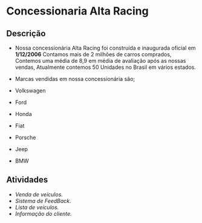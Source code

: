 # Concessionaria Alta Racing


## Descrição

- Nossa concessionária Alta Racing foi construída e inaugurada oficial em __1/12/2006__ Contamos mais de 2 milhões de carros comprados, Contemos uma média de 8,9 em média de avaliação após as nossas vendas, Atualmente contemos 50 Unidades no Brasil em vários estados.

- Marcas vendidas em nossa concessionária são;

- Volkswagen
- Ford
- Honda
- Fiat
- Porsche
- Jeep
- BMW


## Atividades
- _Venda de veículos._
- _Sistema de FeedBack._
- _Lista de veículos._
- _Informação do cliente._
